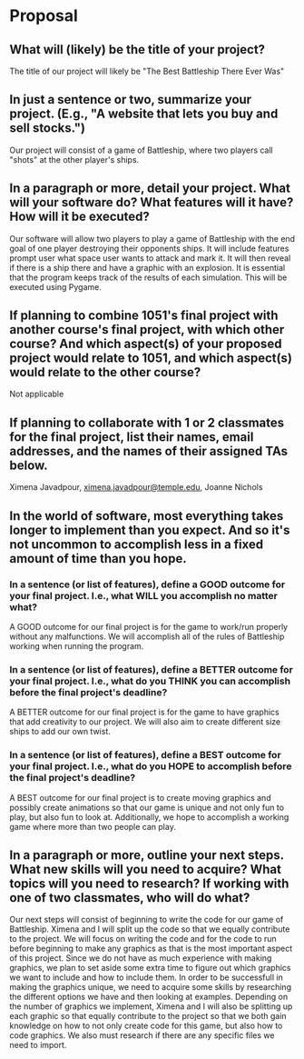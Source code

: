 # Proposal

## What will (likely) be the title of your project?

The title of our project will likely be "The Best Battleship There Ever Was"

## In just a sentence or two, summarize your project. (E.g., "A website that lets you buy and sell stocks.")

Our project will consist of a game of Battleship, where two players call "shots" at the other player's ships. 

## In a paragraph or more, detail your project. What will your software do? What features will it have? How will it be executed?

Our software will allow two players to play a game of Battleship with the end goal of one player destroying their opponents ships. It will include features prompt user what space user wants to attack and mark it. It will then reveal if there is a ship there and have a graphic with an explosion. It is essential that the program keeps track of the results of each simulation. This will be executed using Pygame.

## If planning to combine 1051's final project with another course's final project, with which other course? And which aspect(s) of your proposed project would relate to 1051, and which aspect(s) would relate to the other course?

Not applicable 

## If planning to collaborate with 1 or 2 classmates for the final project, list their names, email addresses, and the names of their assigned TAs below.

Ximena Javadpour, ximena.javadpour@temple.edu, Joanne Nichols  

## In the world of software, most everything takes longer to implement than you expect. And so it's not uncommon to accomplish less in a fixed amount of time than you hope.

### In a sentence (or list of features), define a GOOD outcome for your final project. I.e., what WILL you accomplish no matter what?

A GOOD outcome for our final project is for the game to work/run properly without any malfunctions. We will accomplish all of the rules of Battleship working when running the program.

### In a sentence (or list of features), define a BETTER outcome for your final project. I.e., what do you THINK you can accomplish before the final project's deadline?

A BETTER outcome for our final project is for the game to have graphics that add creativity to our project. We will also aim to create different size ships to add our own twist. 

### In a sentence (or list of features), define a BEST outcome for your final project. I.e., what do you HOPE to accomplish before the final project's deadline?

A BEST outcome for our final project is to create moving graphics and possibly create animations so that our game is unique and not only fun to play, but also fun to look at. Additionally, we hope to accomplish a working game where more than two people can play. 

## In a paragraph or more, outline your next steps. What new skills will you need to acquire? What topics will you need to research? If working with one of two classmates, who will do what?

Our next steps will consist of beginning to write the code for our game of Battleship. Ximena and I will split up the code so that we equally contribute to the project. We will focus on writing the code and for the code to run before beginning to make any graphics as that is the most important aspect of this project. Since we do not have as much experience with making graphics, we plan to set aside some extra time to figure out which graphics we want to include and how to include them. In order to be successfull in making the graphics unique, we need to acquire some skills by researching the different options we have and then looking at examples. Depending on the number of graphics we implement, Ximena and I will also be splitting up each graphic so that equally contribute to the project so that we both gain knowledge on how to not only create code for this game, but also how to code graphics. We also must research if there are any specific files we need to import. 
